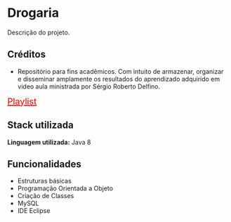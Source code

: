 # Drogaria

Descrição do projeto.

## Créditos

- Repositório para fins acadêmicos.  Com intuito de armazenar, organizar e disseminar amplamente os resultados do aprendizado adquirido em video aula ministrada por Sérgio Roberto Delfino.

<a href="[https://github.com](https://www.youtube.com/playlist?list=PL_GwGUsBlNyfI0W3ggfffhBdJUqB4981Z)" style="color: #F00; font-size: 20px;">Playlist</a>


## Stack utilizada

**Linguagem utilizada:** Java 8



## Funcionalidades
- Estruturas básicas
- Programação Orientada a Objeto
- Criação de Classes
- MySQL
- IDE Eclipse


